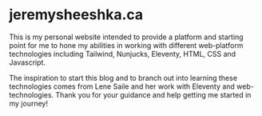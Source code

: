 # jeremysheeshka.ca 
This is my personal website intended to provide a platform and starting point for me to hone my abilities in working with different web-platform technologies including Tailwind, Nunjucks, Eleventy, HTML, CSS and Javascript.

The inspiration to start this blog and to branch out into learning these technologies comes from Lene Saile and her work with Eleventy and web-technologies. Thank you for your guidance and help getting me started in my journey!
